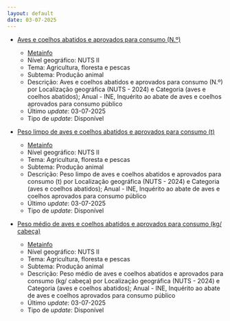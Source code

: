 ```yaml
---
layout: default
date: 03-07-2025
---
```

* [Aves e coelhos abatidos e aprovados para consumo (N.º)](https://www.ine.pt/xportal/xmain?xpid=INE&xpgid=ine_indicadores&indOcorrCod=0014476&contexto=bd&selTab=tab2)
  * [Metainfo](https://www.ine.pt/bddXplorer/htdocs/minfo.jsp?var_cd=0014476&lingua=PT)
  * Nível geográfico: NUTS II
  * Tema: Agricultura, floresta e pescas
  * Subtema: Produção animal
  * Descrição: Aves e coelhos abatidos e aprovados para consumo (N.º) por Localização geográfica (NUTS - 2024) e Categoria (aves e coelhos abatidos); Anual - INE, Inquérito ao abate de aves e coelhos aprovados para consumo público
  * Último _update_: 03-07-2025
  * Tipo de _update_: Disponível

* [Peso limpo de aves e coelhos abatidos e aprovados para consumo (t)](https://www.ine.pt/xportal/xmain?xpid=INE&xpgid=ine_indicadores&indOcorrCod=0014477&contexto=bd&selTab=tab2)
  * [Metainfo](https://www.ine.pt/bddXplorer/htdocs/minfo.jsp?var_cd=0014477&lingua=PT)
  * Nível geográfico: NUTS II
  * Tema: Agricultura, floresta e pescas
  * Subtema: Produção animal
  * Descrição: Peso limpo de aves e coelhos abatidos e aprovados para consumo (t)  por Localização geográfica (NUTS - 2024) e Categoria (aves e coelhos abatidos); Anual - INE, Inquérito ao abate de aves e coelhos aprovados para consumo público
  * Último _update_: 03-07-2025
  * Tipo de _update_: Disponível

* [Peso médio de aves e coelhos abatidos e aprovados para consumo (kg/ cabeça)](https://www.ine.pt/xportal/xmain?xpid=INE&xpgid=ine_indicadores&indOcorrCod=0014478&contexto=bd&selTab=tab2)
  * [Metainfo](https://www.ine.pt/bddXplorer/htdocs/minfo.jsp?var_cd=0014478&lingua=PT)
  * Nível geográfico: NUTS II
  * Tema: Agricultura, floresta e pescas
  * Subtema: Produção animal
  * Descrição: Peso médio de aves e coelhos abatidos e aprovados para consumo (kg/ cabeça) por Localização geográfica (NUTS - 2024) e Categoria (aves e coelhos abatidos); Anual - INE, Inquérito ao abate de aves e coelhos aprovados para consumo público
  * Último _update_: 03-07-2025
  * Tipo de _update_: Disponível

